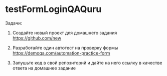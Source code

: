 # testFormLoginQAQuru

Задачи:
1) Создайте новый проект для домашнего задания https://github.com/new

2) Разработайте один автотест на проверку формы https://demoqa.com/automation-practice-form
3) Запушьте код в свой репозиторий и дайте на него ссылку в качестве ответа на домашнее задание
